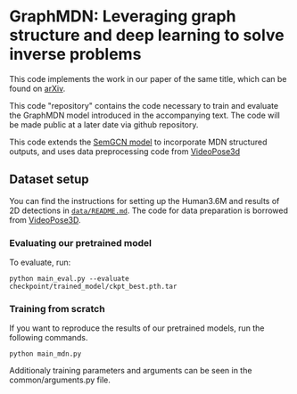 # GraphMDN: Leveraging graph structure and deep learning to solve inverse problems

This code implements the work in our paper of the same title, which can be found on [arXiv](https://arxiv.org/abs/2010.13668). 

This code "repository" contains the code necessary to train and evaluate the GraphMDN model introduced in the accompanying text. The code will be made public at a later date via github repository.

This code extends the [SemGCN model](https://github.com/garyzhao/SemGCN/)  to incorporate MDN structured outputs, and uses data preprocessing code from [VideoPose3d](https://github.com/facebookresearch/VideoPose3D)

## Dataset setup
You can find the instructions for setting up the Human3.6M and results of 2D detections in [`data/README.md`](data/README.md). The code for data preparation is borrowed from [VideoPose3D](https://github.com/facebookresearch/VideoPose3D).

### Evaluating our pretrained model

To evaluate, run:
```
python main_eval.py --evaluate checkpoint/trained_model/ckpt_best.pth.tar
```

### Training from scratch
If you want to reproduce the results of our pretrained models, run the following commands.

```
python main_mdn.py
```

Additionaly training parameters and arguments can be seen in the common/arguments.py file.
